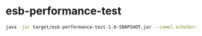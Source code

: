 esb-performance-test
====================
```bash
java -jar target/esb-performance-test-1.0-SNAPSHOT.jar --camel.echoService.endpointPort=8080 --camel.echoService.endpointHost=localhost --camel.echoService.endpointPath=/echoService
```
